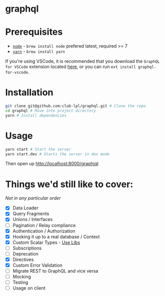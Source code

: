 # graphql

# Prerequisites

- [`node`][node] - `brew install node` prefered latest, required >= 7
- [`yarn`][yarn] - `brew install yarn`

[node]: https://nodejs.org/en/
[yarn]: https://yarnpkg.com/en/docs/install

If you're using VSCode, it is recommended that you download the
`GraphQL for VSCode` extension located [here][graphql-vscode], or you can run
`ext install graphql-for-vscode`.

[graphql-vscode]: https://marketplace.visualstudio.com/items?itemName=kumar-harsh.graphql-for-vscode

# Installation

```sh
git clone git@github.com:club-lpl/graphql.git # Clone the repo
cd graphql # Move into project directory
yarn # Install dependencies
```

# Usage

```sh
yarn start # Start the server
yarn start.dev # Starts the server in dev mode
```

Then open up [http://localhost:8000/graphiql](http://localhost:8000/graphiql)

# Things we'd still like to cover:

_Not in any particular order_

- [x] Data Loader
- [x] Query Fragments
- [x] Unions / Interfaces
- [ ] Pagination / Relay compliance
- [x] Authentication / Authorization
- [x] Hooking it up to a real database / Context
- [x] Custom Scalar Types - [Use Libs](http://dev.apollodata.com/tools/graphql-tools/scalars.html#Using-a-package)
- [ ] Subscriptions
- [ ] Deprecation
- [x] Directives
- [x] Custom Error Validation
- [ ] Migrate REST to GraphQL and vice versa
- [ ] Mocking
- [ ] Testing
- [ ] Usage on client
